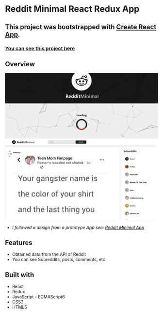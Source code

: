 # **Reddit Minimal React Redux App**
## This project was bootstrapped with [Create React App](https://github.com/facebook/create-react-app).
### [You can see this project here](https://reddit-minimal-react-redux.netlify.app/)

## **Overview**
![screenshot](./screenshot.png)
- *I followed a design from a prototype App see: [Reddit Minimal App](https://reddit-client.netlify.app/)*

## **Features**
* Obtained data from the API of Reddit
* You can see Subreddits, posts, comments, etc

## **Built with**
* React
* Redux
* JavaScript - ECMAScript6
* CSS3
* HTML5